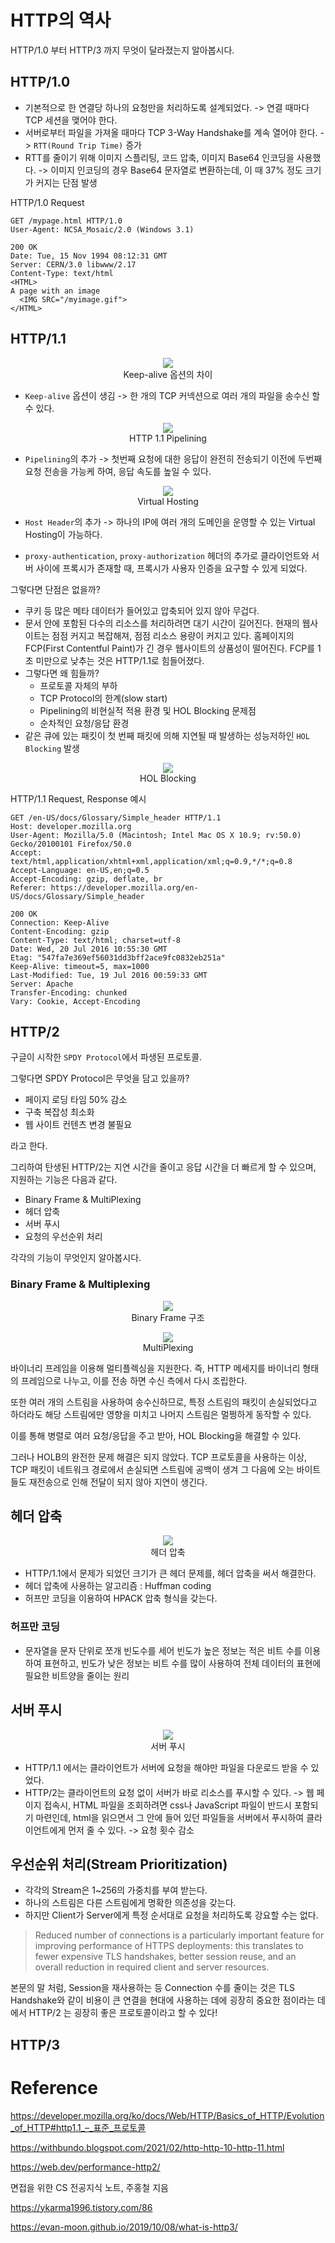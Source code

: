 # HTTP의 역사

HTTP/1.0 부터 HTTP/3 까지 무엇이 달라졌는지 알아봅시다.

## HTTP/1.0

- 기본적으로 한 연결당 하나의 요청만을 처리하도록 설계되었다. -> 연결 때마다 TCP 세션을 맺어야 한다.
- 서버로부터 파일을 가져올 때마다 TCP 3-Way Handshake를 계속 열어야 한다. -> `RTT(Round Trip Time)` 증가
- RTT를 줄이기 위해 이미지 스플리팅, 코드 압축, 이미지 Base64 인코딩을 사용했다. -> 이미지 인코딩의 경우 Base64 문자열로 변환하는데, 이 때 37% 정도 크기가 커지는 단점 발생

HTTP/1.0 Request

```
GET /mypage.html HTTP/1.0
User-Agent: NCSA_Mosaic/2.0 (Windows 3.1)

200 OK
Date: Tue, 15 Nov 1994 08:12:31 GMT
Server: CERN/3.0 libwww/2.17
Content-Type: text/html
<HTML>
A page with an image
  <IMG SRC="/myimage.gif">
</HTML>
```

## HTTP/1.1

<p align="center">
  <img src="./img/http1keep.png">
  <br  />
  Keep-alive 옵션의 차이
</p>

- `Keep-alive` 옵션이 생김 -> 한 개의 TCP 커넥션으로 여러 개의 파일을 송수신 할 수 있다.

<p align="center">
  <img src="./img/http1host.png">
  <br  />
  HTTP 1.1 Pipelining
</p>

- `Pipelining`의 추가 -> 첫번째 요청에 대한 응답이 완전히 전송되기 이전에 두번째 요청 전송을 가능케 하여, 응답 속도를 높일 수 있다.

<p align="center">
  <img src="./img/http1host.png">
  <br  />
  Virtual Hosting
</p>

- `Host Header`의 추가 -> 하나의 IP에 여러 개의 도메인을 운영할 수 있는 Virtual Hosting이 가능하다.

- `proxy-authentication`, `proxy-authorization` 헤더의 추가로 클라이언트와 서버 사이에 프록시가 존재할 때, 프록시가 사용자 인증을 요구할 수 있게 되었다.

그렇다면 단점은 없을까?

- 쿠키 등 많은 메타 데이터가 들어있고 압축되어 있지 않아 무겁다.
- 문서 안에 포함된 다수의 리소스를 처리하려면 대기 시간이 길어진다. 현재의 웹사이트는 점점 커지고 복잡해져, 점점 리소스 용량이 커지고 있다. 홈페이지의 FCP(First Contentful Paint)가 긴 경우 웹사이트의 상품성이 떨어진다. FCP를 1초 미만으로 낮추는 것은 HTTP/1.1로 힘들어졌다.
- 그렇다면 왜 힘들까?
  - 프로토콜 자체의 부하
  - TCP Protocol의 한계(slow start)
  - Pipelining의 비현실적 적용 환경 및 HOL Blocking 문제점
  - 순차적인 요청/응답 환경
- 같은 큐에 있는 패킷이 첫 번째 패킷에 의해 지연될 때 발생하는 성능저하인 `HOL Blocking` 발생

<p align="center">
  <img src="./img/holblocking.png">
  <br  />
  HOL Blocking
</p>

HTTP/1.1 Request, Response 예시

```
GET /en-US/docs/Glossary/Simple_header HTTP/1.1
Host: developer.mozilla.org
User-Agent: Mozilla/5.0 (Macintosh; Intel Mac OS X 10.9; rv:50.0) Gecko/20100101 Firefox/50.0
Accept: text/html,application/xhtml+xml,application/xml;q=0.9,*/*;q=0.8
Accept-Language: en-US,en;q=0.5
Accept-Encoding: gzip, deflate, br
Referer: https://developer.mozilla.org/en-US/docs/Glossary/Simple_header

200 OK
Connection: Keep-Alive
Content-Encoding: gzip
Content-Type: text/html; charset=utf-8
Date: Wed, 20 Jul 2016 10:55:30 GMT
Etag: "547fa7e369ef56031dd3bff2ace9fc0832eb251a"
Keep-Alive: timeout=5, max=1000
Last-Modified: Tue, 19 Jul 2016 00:59:33 GMT
Server: Apache
Transfer-Encoding: chunked
Vary: Cookie, Accept-Encoding
```

## HTTP/2

구글이 시작한 `SPDY Protocol`에서 파생된 프로토콜.

그렇다면 SPDY Protocol은 무엇을 담고 있을까?

- 페이지 로딩 타임 50% 감소
- 구축 복잡성 최소화
- 웹 사이트 컨텐츠 변경 불필요

라고 한다.

그리하여 탄생된 HTTP/2는 지연 시간을 줄이고 응답 시간을 더 빠르게 할 수 있으며, 지원하는 기능은 다음과 같다.

- Binary Frame & MultiPlexing
- 헤더 압축
- 서버 푸시
- 요청의 우선순위 처리

각각의 기능이 무엇인지 알아봅시다.

### Binary Frame & Multiplexing

<p align="center">
  <img src="./img/binaryframe.png">
  <br  />
  Binary Frame 구조
</p>

<p align="center">
  <img src="./img/multiplexing.svg">
  <br  />
  MultiPlexing
</p>

바이너리 프레임을 이용해 멀티플렉싱을 지원한다. 즉, HTTP 메세지를 바이너리 형태의 프레임으로 나누고, 이를 전송 하면 수신 측에서 다시 조립한다.

또한 여러 개의 스트림을 사용하여 송수신하므로, 특정 스트림의 패킷이 손실되었다고 하더라도 해당 스트림에만 영향을 미치고 나머지 스트림은 멀쩡하게 동작할 수 있다.

이를 통해 병렬로 여러 요청/응답을 주고 받아, HOL Blocking을 해결할 수 있다.

그러나 HOLB의 완전한 문제 해결은 되지 않았다. TCP 프로토콜을 사용하는 이상, TCP 패킷이 네트워크 경로에서 손실되면 스트림에 공백이 생겨 그 다음에 오는 바이트들도 재전송으로 인해 전달이 되지 않아 지연이 생긴다.

## 헤더 압축

<p align="center">
  <img src="./img/headercompression.svg">
  <br  />
  헤더 압축
</p>

- HTTP/1.1에서 문제가 되었던 크기가 큰 헤더 문제를, 헤더 압축을 써서 해결한다.
- 헤더 압축에 사용하는 알고리즘 : Huffman coding
- 허프만 코딩을 이용하여 HPACK 압축 형식을 갖는다.

### 허프만 코딩

- 문자열을 문자 단위로 쪼개 빈도수를 세어 빈도가 높은 정보는 적은 비트 수를 이용하여 표현하고, 빈도가 낮은 정보는 비트 수를 많이 사용하여 전체 데이터의 표현에 필요한 비트양을 줄이는 원리

## 서버 푸시

<p align="center">
  <img src="./img/serverpush.svg">
  <br  />
  서버 푸시
</p>

- HTTP/1.1 에서는 클라이언트가 서버에 요청을 해야만 파일을 다운로드 받을 수 있었다.
- HTTP/2는 클라이언트의 요청 없이 서버가 바로 리소스를 푸시할 수 있다. -> 웹 페이지 접속시, HTML 파일을 조회하려면 css나 JavaScript 파일이 반드시 포함되기 마련인데, html을 읽으면서 그 안에 들어 있던 파일들을 서버에서 푸시하여 클라이언트에게 먼저 줄 수 있다. -> 요청 횟수 감소

## 우선순위 처리(Stream Prioritization)

- 각각의 Stream은 1~256의 가중치를 부여 받는다.
- 하나의 스트림은 다른 스트림에게 명확한 의존성을 갖는다.
- 하지만 Client가 Server에게 특정 순서대로 요청을 처리하도록 강요할 수는 없다.

> Reduced number of connections is a particularly important feature for improving performance of HTTPS deployments: this translates to fewer expensive TLS handshakes, better session reuse, and an overall reduction in required client and server resources.

본문의 말 처럼, Session을 재사용하는 등 Connection 수를 줄이는 것은 TLS Handshake와 같이 비용이 큰 연결을 현대에 사용하는 데에 굉장히 중요한 점이라는 데에서 HTTP/2 는 굉장히 좋은 프로토콜이라고 할 수 있다!

## HTTP/3

# Reference

https://developer.mozilla.org/ko/docs/Web/HTTP/Basics_of_HTTP/Evolution_of_HTTP#http1.1_–_표준_프로토콜

https://withbundo.blogspot.com/2021/02/http-http-10-http-11.html

https://web.dev/performance-http2/

면접을 위한 CS 전공지식 노트, 주홍철 지음

https://ykarma1996.tistory.com/86

https://evan-moon.github.io/2019/10/08/what-is-http3/
